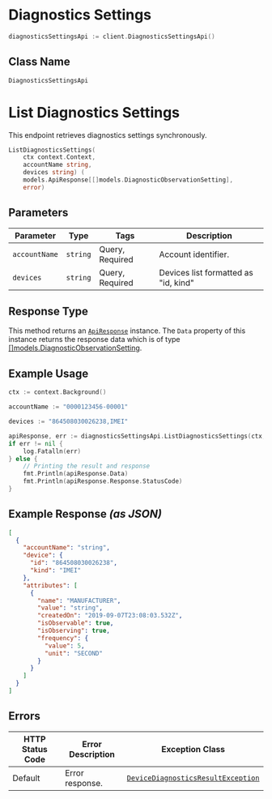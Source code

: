# Diagnostics Settings

```go
diagnosticsSettingsApi := client.DiagnosticsSettingsApi()
```

## Class Name

`DiagnosticsSettingsApi`


# List Diagnostics Settings

This endpoint retrieves diagnostics settings synchronously.

```go
ListDiagnosticsSettings(
    ctx context.Context,
    accountName string,
    devices string) (
    models.ApiResponse[[]models.DiagnosticObservationSetting],
    error)
```

## Parameters

| Parameter | Type | Tags | Description |
|  --- | --- | --- | --- |
| `accountName` | `string` | Query, Required | Account identifier. |
| `devices` | `string` | Query, Required | Devices list formatted as "id, kind" |

## Response Type

This method returns an [`ApiResponse`](../../doc/api-response.md) instance. The `Data` property of this instance returns the response data which is of type [[]models.DiagnosticObservationSetting](../../doc/models/diagnostic-observation-setting.md).

## Example Usage

```go
ctx := context.Background()

accountName := "0000123456-00001"

devices := "864508030026238,IMEI"

apiResponse, err := diagnosticsSettingsApi.ListDiagnosticsSettings(ctx, accountName, devices)
if err != nil {
    log.Fatalln(err)
} else {
    // Printing the result and response
    fmt.Println(apiResponse.Data)
    fmt.Println(apiResponse.Response.StatusCode)
}
```

## Example Response *(as JSON)*

```json
[
  {
    "accountName": "string",
    "device": {
      "id": "864508030026238",
      "kind": "IMEI"
    },
    "attributes": [
      {
        "name": "MANUFACTURER",
        "value": "string",
        "createdOn": "2019-09-07T23:08:03.532Z",
        "isObservable": true,
        "isObserving": true,
        "frequency": {
          "value": 5,
          "unit": "SECOND"
        }
      }
    ]
  }
]
```

## Errors

| HTTP Status Code | Error Description | Exception Class |
|  --- | --- | --- |
| Default | Error response. | [`DeviceDiagnosticsResultException`](../../doc/models/device-diagnostics-result-exception.md) |


